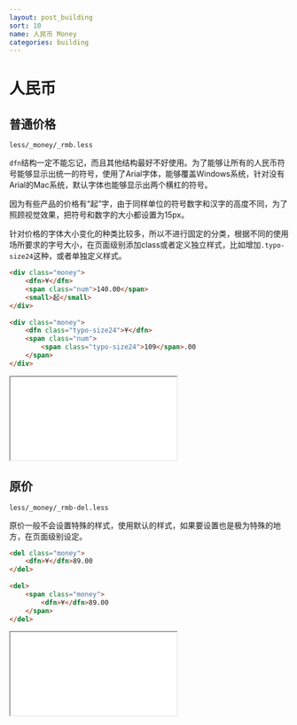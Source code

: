 ```yaml
---
layout: post_building
sort: 10
name: 人民币 Money
categories: building
---
```


# 人民币

## 普通价格
`less/_money/_rmb.less`

`dfn`结构一定不能忘记，而且其他结构最好不好使用。为了能够让所有的人民币符号能够显示出统一的符号，使用了Arial字体，能够覆盖Windows系统，针对没有Arial的Mac系统，默认字体也能够显示出两个横杠的符号。

因为有些产品的价格有“起”字，由于同样单位的符号数字和汉字的高度不同，为了照顾视觉效果，把符号和数字的大小都设置为15px。

针对价格的字体大小变化的种类比较多，所以不进行固定的分类，根据不同的使用场所要求的字号大小，在页面级别添加class或者定义独立样式，比如增加`.typo-size24`这种，或者单独定义样式。

```html
<div class="money">
    <dfn>¥</dfn>
    <span class="num">140.00</span>
    <small>起</small>
</div>
 
<div class="money">
    <dfn class="typo-size24">¥</dfn>
    <span class="num">
        <span class="typo-size24">109</span>.00
    </span>
</div>
```

<iframe class="markdown_example" src="/example/building/money/rmb.html"></iframe>


## 原价
`less/_money/_rmb-del.less`

原价一般不会设置特殊的样式，使用默认的样式，如果要设置也是极为特殊的地方，在页面级别设定。

```html
<del class="money">
    <dfn>¥</dfn>89.00
</del>
 
<del>
    <span class="money">
        <dfn>¥</dfn>89.00
    </span>
</del>
```

<iframe class="markdown_example" src="/example/building/money/del.html"></iframe>